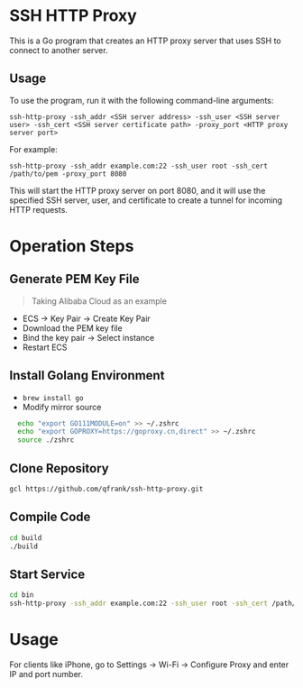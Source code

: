 # SSH HTTP Proxy
This is a Go program that creates an HTTP proxy server that uses SSH to connect to another server.

## Usage
To use the program, run it with the following command-line arguments:
```shell
ssh-http-proxy -ssh_addr <SSH server address> -ssh_user <SSH server user> -ssh_cert <SSH server certificate path> -proxy_port <HTTP proxy server port>
```
For example:
```shell
ssh-http-proxy -ssh_addr example.com:22 -ssh_user root -ssh_cert /path/to/pem -proxy_port 8080
```
This will start the HTTP proxy server on port 8080, and it will use the specified SSH server, user, and certificate to create a tunnel for incoming HTTP requests.

# Operation Steps



## Generate PEM Key File

> Taking Alibaba Cloud as an example

- ECS -> Key Pair -> Create Key Pair
- Download the PEM key file
- Bind the key pair -> Select instance
- Restart ECS



## Install Golang Environment

- `brew install go`
- Modify mirror source

```bash
  echo "export GO111MODULE=on" >> ~/.zshrc
  echo "export GOPROXY=https://goproxy.cn,direct" >> ~/.zshrc
  source ./zshrc
```



## Clone Repository

```bash
gcl https://github.com/qfrank/ssh-http-proxy.git
```



## Compile Code

```bash
cd build
./build
```



## Start Service

```bash
cd bin
ssh-http-proxy -ssh_addr example.com:22 -ssh_user root -ssh_cert /path/to/pem -proxy_port 8080
```



# Usage

For clients like iPhone, go to Settings -> Wi-Fi -> Configure Proxy and enter IP and port number.
